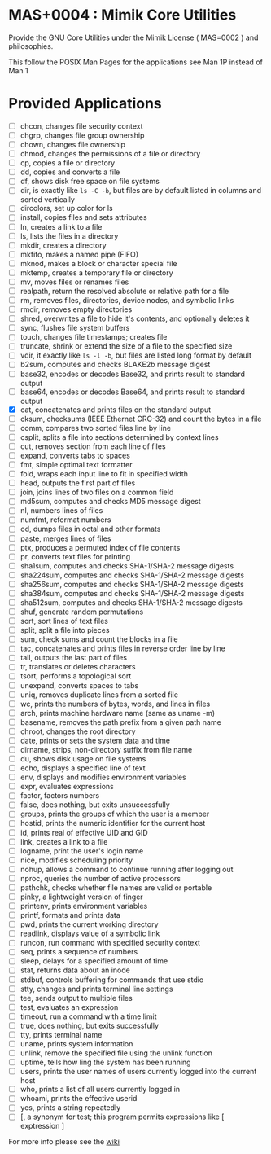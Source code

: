 # MAS+0004 : Mimik Core Utilities

Provide the GNU Core Utilities under the Mimik License ( MAS=0002 ) and philosophies.

This follow the POSIX Man Pages for the applications see Man 1P instead of Man 1

# Provided Applications

 - [ ] chcon, changes file security context
 - [ ] chgrp, changes file group ownership
 - [ ] chown, changes file ownership
 - [ ] chmod, changes the permissions of a file or directory
 - [ ] cp, copies a file or directory
 - [ ] dd, copies and converts a file
 - [ ] df, shows disk free space on file systems
 - [ ] dir, is exactly like `ls -C -b`, but files are by default listed in columns and sorted vertically
 - [ ] dircolors, set up color for ls
 - [ ] install, copies files and sets attributes
 - [ ] ln, creates a link to a file
 - [ ] ls, lists the files in a directory
 - [ ] mkdir, creates a directory
 - [ ] mkfifo, makes a named pipe (FIFO)
 - [ ] mknod, makes a block or character special file
 - [ ] mktemp, creates a temporary file or directory
 - [ ] mv, moves files or renames files
 - [ ] realpath, return the resolved absolute or relative path for a file
 - [ ] rm, removes files, directories, device nodes, and symbolic links
 - [ ] rmdir, removes empty directories
 - [ ] shred, overwrites a file to hide it's contents, and optionally deletes it
 - [ ] sync, flushes file system buffers
 - [ ] touch, changes file timestamps; creates file
 - [ ] truncate, shrink or extend the size of a file to the specified size
 - [ ] vdir, it exactly like `ls -l -b`, but files are listed long format by default
 - [ ] b2sum, computes and checks BLAKE2b message digest
 - [ ] base32, encodes or decodes Base32, and prints result to standard output
 - [ ] base64, encodes or decodes Base64, and prints result to standard output
 - [x] cat, concatenates and prints files on the standard output
 - [ ] cksum, checksums (IEEE Ethernet CRC-32) and count the bytes in a file
 - [ ] comm, compares two sorted files line by line
 - [ ] csplit, splits a file into sections determined by context lines
 - [ ] cut, removes section from each line of files
 - [ ] expand, converts tabs to spaces
 - [ ] fmt, simple optimal text formatter
 - [ ] fold, wraps each input line to fit in specified width
 - [ ] head, outputs the first part of files
 - [ ] join, joins lines of two files on a common field
 - [ ] md5sum, computes and checks MD5 message digest
 - [ ] nl, numbers lines of files
 - [ ] numfmt, reformat numbers
 - [ ] od, dumps files in octal and other formats
 - [ ] paste, merges lines of files
 - [ ] ptx, produces a permuted index of file contents
 - [ ] pr, converts text files for printing
 - [ ] sha1sum, computes and checks SHA-1/SHA-2 message digests
 - [ ] sha224sum, computes and checks SHA-1/SHA-2 message digests
 - [ ] sha256sum, computes and checks SHA-1/SHA-2 message digests
 - [ ] sha384sum, computes and checks SHA-1/SHA-2 message digests
 - [ ] sha512sum, computes and checks SHA-1/SHA-2 message digests
 - [ ] shuf, generate random permutations
 - [ ] sort, sort lines of text files
 - [ ] split, split a file into pieces
 - [ ] sum, check sums and count the blocks in a file
 - [ ] tac, concatenates and prints files in reverse order line by line
 - [ ] tail, outputs the last part of files
 - [ ] tr, translates or deletes characters
 - [ ] tsort, performs a topological sort
 - [ ] unexpand, converts spaces to tabs
 - [ ] uniq, removes duplicate lines from a sorted file
 - [ ] wc, prints the numbers of bytes, words, and lines in files
 - [ ] arch, prints machine hardware name (same as uname -m)
 - [ ] basename, removes the path prefix from a given path name
 - [ ] chroot, changes the root directory
 - [ ] date, prints or sets the system data and time
 - [ ] dirname, strips, non-directory suffix from file name
 - [ ] du, shows disk usage on file systems
 - [ ] echo, displays a specified line of text
 - [ ] env, displays and modifies environment variables
 - [ ] expr, evaluates expressions
 - [ ] factor, factors numbers
 - [ ] false, does nothing, but exits unsuccessfully
 - [ ] groups, prints the groups of which the user is a member
 - [ ] hostid, prints the numeric identifier for the current host
 - [ ] id, prints real of effective UID and GID
 - [ ] link, creates a link to a file
 - [ ] logname, print the user's login name
 - [ ] nice, modifies scheduling priority
 - [ ] nohup, allows a command to continue running after logging out
 - [ ] nproc, queries the number of active processors
 - [ ] pathchk, checks whether file names are valid or portable
 - [ ] pinky, a lightweight version of finger
 - [ ] printenv, prints environment variables
 - [ ] printf, formats and prints data
 - [ ] pwd, prints the current working directory
 - [ ] readlink, displays value of a symbolic link
 - [ ] runcon, run command with specified security context
 - [ ] seq, prints a sequence of numbers
 - [ ] sleep, delays for a specified amount of time
 - [ ] stat, returns data about an inode
 - [ ] stdbuf, controls buffering for commands that use stdio
 - [ ] stty, changes and prints terminal line settings
 - [ ] tee, sends output to multiple files
 - [ ] test, evaluates an expression
 - [ ] timeout, run a command with a time limit
 - [ ] true, does nothing, but exits successfully
 - [ ] tty, prints terminal name
 - [ ] uname, prints system information
 - [ ] unlink, remove the specified file using the unlink function
 - [ ] uptime, tells how ling the system has been running
 - [ ] users, prints the user names of users currently logged into the current host
 - [ ] who, prints a list of all users currently logged in
 - [ ] whoami, prints the effective userid
 - [ ] yes, prints a string repeatedly
 - [ ] [, a synonym for test; this program permits expressions like [ exptression ]

For more info please see the [wiki](https://en.wikipedia.org/wiki/List_of_GNU_Core_Utilities_commands)
